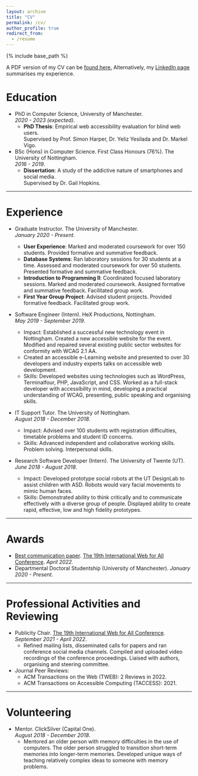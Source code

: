 ```yaml
---
layout: archive
title: "CV"
permalink: /cv/
author_profile: true
redirect_from:
  - /resume
---
```


{% include base_path %}

A PDF version of my CV can be <a href="/files/cv.pdf" target="_blank">found here.</a> Alternatively, my <a href="https://www.linkedin.com/in/alexanderhambley/" target="_blank">LinkedIn page</a> summarises my experience.

Education
======
* PhD in Computer Science, University of Manchester.
  <br>
  <i>2020 - 2023 (expected)</i>. 
  * <b>PhD Thesis</b>: Empirical web accessibility evaluation for blind web users. 
    <br>
    Supervised by Prof. Simon Harper, Dr. Yeliz Yesilada and Dr. Markel Vigo. 
* BSc (Hons) in Computer Science. First Class Honours (76%). The University of Nottingham.
  <br>
  <i>2016 - 2019</i>.
  * <b>Dissertation</b>: A study of the addictive nature of smartphones and social media. 
    <br>
    Supervised by Dr. Gail Hopkins.

***

Experience
======
* Graduate Instructor. The University of Manchester.
  <br>
  <i>January 2020 - Present</i>. 
  * <b>User Experience</b>: Marked and moderated coursework for over 150 students. Provided formative and summative feedback.
  * <b>Database Systems</b>: Ran laboratory sessions for 30 students at a time. Assessed and moderated coursework for over 50 students. Presented formative and summative feedback.
  * <b>Introduction to Programming II</b>: Coordinated focused laboratory sessions. Marked and moderated coursework. Assigned formative and summative feedback. Facilitated group work.
  * <b>First Year Group Project</b>: Advised student projects. Provided formative feedback. Facilitated group work.

* Software Engineer (Intern). HeX Productions, Nottingham. 
  <br>
  <i>May 2019 - September 2019</i>.
  * Impact: Established a successful new technology event in Nottingham. Created a new accessible website for the event. Modified and repaired several existing public sector websites for conformity with WCAG 2.1 AA.
  * Created an accessible e-Learning website and presented to over 30 developers and industry experts talks on accessible web development.
  * Skills: Developed websites using technologies such as WordPress, Terminalfour, PHP, JavaScript, and CSS. Worked as a full-stack developer with accessibility in mind, developing a practical understanding of WCAG, presenting, public speaking and organising skills.

* IT Support Tutor. The University of Nottingham.
  <br>
  <i>August 2018 - December 2018</i>. 
  * Impact: Advised over 100 students with registration difficulties, timetable problems and student ID concerns.
  * Skills: Advanced independent and collaborative working skills. Problem solving. Interpersonal skills.

* Research Software Developer (Intern). The University of Twente (UT).
  <br>
  <i>June 2018 - August 2018</i>.
  * Impact: Developed prototype social robots at the UT DesignLab to assist children with ASD. Robots would vary facial movements to mimic human faces.
  * Skills: Demonstrated ability to think critically and to communicate effectively with a diverse group of people. Displayed ability to create rapid, effective, low and high fidelity prototypes.

***

Awards
======
* <a href="/publication/2022-4-27">Best communication paper</a>. <a href="https://www.w4a.info/2022/" target="_blank">The 19th International Web for All Conference</a>. <i>April 2022.</i>
* Departmental Doctoral Studentship (University of Manchester). <i>January 2020 - Present</i>.

***
  
Professional Activities and Reviewing
======
* Publicity Chair. <a href="https://www.w4a.info/2022/" target="_blank">The 19th International Web for All Conference</a>. 
  <br>
  <i>September 2021 - April 2022</i>.
  * Refined mailing lists, disseminated calls for papers and ran conference social media channels. Compiled and uploaded video recordings of the conference proceedings. Liaised with authors, organising and steering committee.
* Journal Peer Reviews:
  * ACM Transactions on the Web (TWEB): 2 Reviews in 2022.
  * ACM Transactions on Accessible Computing (TACCESS): 2021.

***

Volunteering
======
* Mentor. ClickSilver (Capital One).
  <br>
  <i>August 2018 - December 2018</i>. 
  * Mentored an older person with memory difficulties in the use of computers. The older person struggled to transition short-term memories into longer-term memories. Developed unique ways of teaching relatively complex ideas to someone with memory problems.